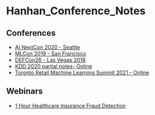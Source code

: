 # Hanhan_Conference_Notes

## Conferences
* [AI NextCon 2020 - Seattle][1]
* [MLCon 2019 - San Francisco][2]
* [DEFCon26 - Las Vegas 2018][3]
* [KDD 2020 partial notes- Online][5]
* [Toronto Retail Machine Learning Summit 2021 - Online][6]

## Webinars
* [1 Hour Healthcare Insurance Fraud Detection][4]


[1]:https://github.com/hanhanwu/Hanhan_Conference_Notes/blob/master/AI_NextCon2020.md
[2]:https://github.com/hanhanwu/Hanhan_Conference_Notes/blob/master/MLConf2019.md
[3]:https://github.com/hanhanwu/Hanhan_CyberSecurity_DataScience/blob/master/DEF_CON26/MyNotes.md
[4]:https://github.com/hanhanwu/Hanhan_Conference_Notes/blob/master/Healthcare_Insurance_Fraud_Webinar2020.md
[5]:https://github.com/hanhanwu/Hanhan_Conference_Notes/blob/master/KDD2020.md
[6]:https://github.com/hanhanwu/Hanhan_Conference_Notes/blob/master/RetailML_Summit2021.md
